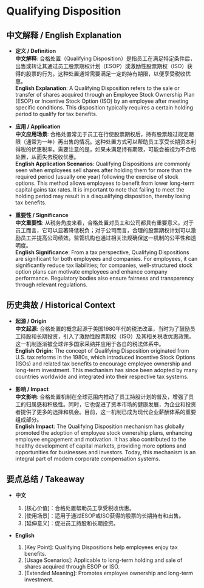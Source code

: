 # Qualifying Disposition

## 中文解释 / English Explanation

* **定义 / Definition**  
  **中文解释**: 合格处置（Qualifying Disposition）是指员工在满足特定条件后，出售或转让其通过员工股票期权计划（ESOP）或激励性股票期权（ISO）获得的股票的行为。这种处置通常需要满足一定的持有期限，以便享受税收优惠。  
  **English Explanation**: A Qualifying Disposition refers to the sale or transfer of shares acquired through an Employee Stock Ownership Plan (ESOP) or Incentive Stock Option (ISO) by an employee after meeting specific conditions. This disposition typically requires a certain holding period to qualify for tax benefits.

* **应用 / Application**  
  **中文应用场景**: 合格处置常见于员工在行使股票期权后，持有股票超过规定期限（通常为一年）再出售的情况。这种处置方式可以帮助员工享受长期资本利得税的优惠税率。需要注意的是，如果未满足持有期限，可能会被视为不合格处置，从而失去税收优惠。  
  **English Application Scenarios**: Qualifying Dispositions are commonly seen when employees sell shares after holding them for more than the required period (usually one year) following the exercise of stock options. This method allows employees to benefit from lower long-term capital gains tax rates. It is important to note that failing to meet the holding period may result in a disqualifying disposition, thereby losing tax benefits.

* **重要性 / Significance**  
  **中文重要性**: 从税务角度来看，合格处置对员工和公司都具有重要意义。对于员工而言，它可以显著降低税负；对于公司而言，合理的股票期权计划可以激励员工并提高公司绩效。监管机构也通过相关法规确保这一机制的公平性和透明度。  
  **English Significance**: From a tax perspective, Qualifying Dispositions are significant for both employees and companies. For employees, it can significantly reduce tax liabilities; for companies, well-structured stock option plans can motivate employees and enhance company performance. Regulatory bodies also ensure fairness and transparency through relevant regulations.

## 历史典故 / Historical Context

* **起源 / Origin**  
  **中文起源**: 合格处置的概念起源于美国1980年代的税法改革，当时为了鼓励员工持股和长期投资，引入了激励性股票期权（ISO）及其相关税收优惠政策。这一机制逐渐被全球许多国家采纳并应用于各自的税法体系中。  
  **English Origin**: The concept of Qualifying Disposition originated from U.S. tax reforms in the 1980s, which introduced Incentive Stock Options (ISOs) and related tax benefits to encourage employee ownership and long-term investment. This mechanism has since been adopted by many countries worldwide and integrated into their respective tax systems.

* **影响 / Impact**  
  **中文影响**: 合格处置机制在全球范围内推动了员工持股计划的普及，增强了员工的归属感和积极性。同时，它也促进了资本市场的健康发展，为企业和投资者提供了更多的选择和机会。目前，这一机制已成为现代企业薪酬体系的重要组成部分。  
  **English Impact**: The Qualifying Disposition mechanism has globally promoted the adoption of employee stock ownership plans, enhancing employee engagement and motivation. It has also contributed to the healthy development of capital markets, providing more options and opportunities for businesses and investors. Today, this mechanism is an integral part of modern corporate compensation systems.

## 要点总结 / Takeaway

* **中文**  
  1. [核心价值]：合格处置帮助员工享受税收优惠。
  2. [使用场景]：适用于通过ESOP或ISO获得的股票的长期持有和出售。
  3. [延伸意义]：促进员工持股和长期投资。

* **English**  
  1. [Key Point]: Qualifying Dispositions help employees enjoy tax benefits.
  2. [Usage Scenarios]: Applicable to long-term holding and sale of shares acquired through ESOP or ISO.
  3. [Extended Meaning]: Promotes employee ownership and long-term investment.